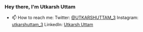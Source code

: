 ### Hey there, I'm Utkarsh Uttam 

- 📫 How to reach me: 
Twitter: [@UTKARSHUTTAM_3](https://twitter.com/UTKARSHUTTAM_3)
Instagram: [ utkarshuttam_3](https://www.instagram.com/utkarshuttam_3/)
LinkedIn: [Utkarsh Uttam](https://www.linkedin.com/in/utkarsh-uttam-0884ab1b7/)
<!--
**UtkarshUttam/UtkarshUttam** is a ✨ _special_ ✨ repository because its `README.md` (this file) appears on your GitHub profile.

Here are some ideas to get you started:

- 🔭 I’m currently working on ...
- 🌱 I’m currently learning ...
- 👯 I’m looking to collaborate on ...
- 🤔 I’m looking for help with ...
- 💬 Ask me about ...
- 😄 Pronouns: ...
- ⚡ Fun fact: ...
-->
